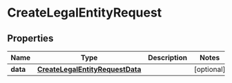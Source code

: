 

# CreateLegalEntityRequest


## Properties

| Name | Type | Description | Notes |
|------------ | ------------- | ------------- | -------------|
|**data** | [**CreateLegalEntityRequestData**](CreateLegalEntityRequestData.md) |  |  [optional] |



